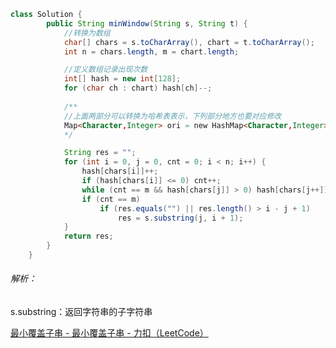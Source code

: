 ```java
class Solution {
        public String minWindow(String s, String t) {
            //转换为数组
            char[] chars = s.toCharArray(), chart = t.toCharArray();
            int n = chars.length, m = chart.length;

            //定义数组记录出现次数
            int[] hash = new int[128];
            for (char ch : chart) hash[ch]--;
            
            /**
            //上面两部分可以转换为哈希表表示，下列部分地方也要对应修改
            Map<Character,Integer> ori = new HashMap<Character,Integer>();
            */

            String res = "";
            for (int i = 0, j = 0, cnt = 0; i < n; i++) {
                hash[chars[i]]++;
                if (hash[chars[i]] <= 0) cnt++;
                while (cnt == m && hash[chars[j]] > 0) hash[chars[j++]]--;
                if (cnt == m)
                    if (res.equals("") || res.length() > i - j + 1)
                        res = s.substring(j, i + 1);
            }
            return res;
        }
    }
```

###### 解析：

s.substring：返回字符串的子字符串

[最小覆盖子串 - 最小覆盖子串 - 力扣（LeetCode）](https://leetcode.cn/problems/minimum-window-substring/solution/zui-xiao-fu-gai-zi-chuan-by-leetcode-solution/)